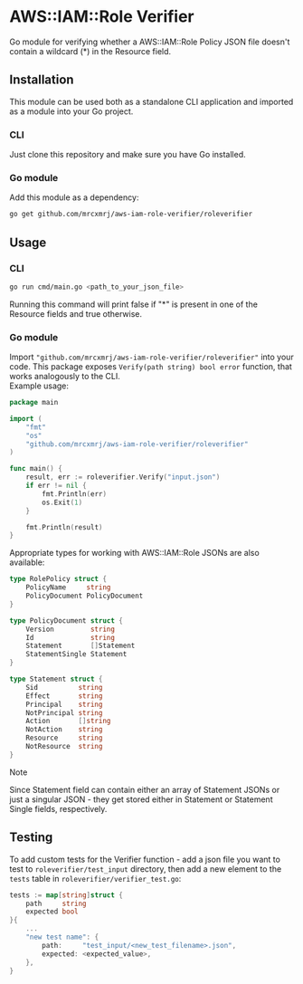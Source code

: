 # AWS::IAM::Role Verifier
Go module for verifying whether a AWS::IAM::Role Policy JSON file doesn't contain a wildcard (*) in the Resource field.
## Installation
This module can be used both as a standalone CLI application and imported as a module into your Go project.
### CLI
Just clone this repository and make sure you have Go installed.
### Go module
Add this module as a dependency:
```bash
go get github.com/mrcxmrj/aws-iam-role-verifier/roleverifier
```
## Usage
### CLI
```bash
go run cmd/main.go <path_to_your_json_file>
```
Running this command will print false if "*" is present in one of the Resource fields and true otherwise.
### Go module
Import `"github.com/mrcxmrj/aws-iam-role-verifier/roleverifier"` into your code. This package exposes `Verify(path string) bool error` function, that works analogously to the CLI.\
Example usage:
```go
package main

import (
	"fmt"
	"os"
	"github.com/mrcxmrj/aws-iam-role-verifier/roleverifier"
)

func main() {
	result, err := roleverifier.Verify("input.json")
	if err != nil {
		fmt.Println(err)
		os.Exit(1)
	}

	fmt.Println(result)
}
```
Appropriate types for working with AWS::IAM::Role JSONs are also available:
```go
type RolePolicy struct {
	PolicyName     string
	PolicyDocument PolicyDocument
}

type PolicyDocument struct {
	Version         string
	Id              string
	Statement       []Statement
	StatementSingle Statement
}

type Statement struct {
	Sid          string
	Effect       string
	Principal    string
	NotPrincipal string
	Action       []string
	NotAction    string
	Resource     string
	NotResource  string
}
```
> [!NOTE]  
> Since Statement field can contain either an array of Statement JSONs or just a singular JSON - they get stored either in Statement or Statement Single fields, respectively.
## Testing
To add custom tests for the Verifier function - add a json file you want to test to `roleverifier/test_input` directory, then add a new element to the `tests` table
in `roleverifier/verifier_test.go`:
```go
tests := map[string]struct {
    path     string
    expected bool
}{
    ...
    "new test name": {
        path:     "test_input/<new_test_filename>.json",
        expected: <expected_value>,
    },
}
```
